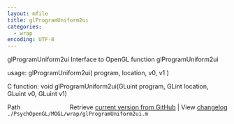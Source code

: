 ```yaml
---
layout: mfile
title: glProgramUniform2ui
categories:
  - wrap
encoding: UTF-8
---
```


glProgramUniform2ui  Interface to OpenGL function glProgramUniform2ui  

usage:  glProgramUniform2ui( program, location, v0, v1 )  

C function:  void glProgramUniform2ui(GLuint program, GLint location, GLuint v0, GLuint v1)  


<div class="code_header" style="text-align:right;">
  <span style="float:left;">Path&nbsp;&nbsp;</span> <span class="counter">Retrieve <a href=
  "https://raw.github.com/Psychtoolbox-3/Psychtoolbox-3/beta/./PsychOpenGL/MOGL/wrap/glProgramUniform2ui.m">current version from GitHub</a> | View <a href=
  "https://github.com/Psychtoolbox-3/Psychtoolbox-3/commits/beta/./PsychOpenGL/MOGL/wrap/glProgramUniform2ui.m">changelog</a></span>
</div>
<div class="code">
  <code>./PsychOpenGL/MOGL/wrap/glProgramUniform2ui.m</code>
</div>
